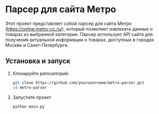 # Парсер для сайта Метро

Этот проект представляет собой парсер для сайта Метро (https://online.metro-cc.ru/), который позволяет извлекать данные о товарах из выбранной категории. Парсер использует API сайта для получения актуальной информации о товарах, доступных в городах Москве и Санкт-Петербурге.


## Установка и запуск

1. Клонируйте репозиторий:

   ```bash
   git clone https://github.com/yourusername/metro-parser.git
   cd metro-parser
2. Запустите проект 
    ```bash
    python main.py
